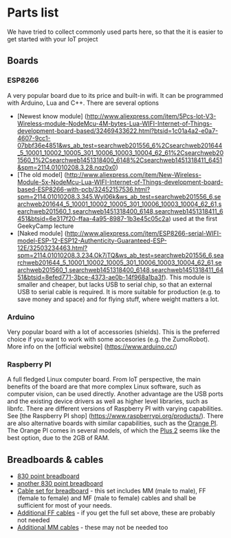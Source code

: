 # Parts list

We have tried to collect commonly used parts here, so that the it is easier to get started with your IoT project

## Boards
### ESP8266
A very popular board due to its price and built-in wifi. It can be programmed with Arduino, Lua and C++. There are several options
* [Newest know module] (http://www.aliexpress.com/item/5Pcs-lot-V3-Wireless-module-NodeMcu-4M-bytes-Lua-WIFI-Internet-of-Things-development-board-based/32469433622.html?btsid=1c01a4a2-e0a7-4607-9cc1-07bbf36e4851&ws_ab_test=searchweb201556_6%2Csearchweb201644_5_10001_10002_10005_301_10006_10003_10004_62_61%2Csearchweb201560_1%2Csearchweb1451318400_6148%2Csearchweb1451318411_6451&spm=2114.01010208.3.28.nqz0x0)
* [The old model] (http://www.aliexpress.com/item/New-Wireless-Module-5x-NodeMcu-Lua-WIFI-Internet-of-Things-development-board-based-ESP8266-with-pcb/32452157536.html?spm=2114.01010208.3.345.Wyl06k&ws_ab_test=searchweb201556_6,searchweb201644_5_10001_10002_10005_301_10006_10003_10004_62_61,searchweb201560_1,searchweb1451318400_6148,searchweb1451318411_6451&btsid=6e317f20-ffaa-4a95-8987-1b3e45c05c2a) used at the first GeekyCamp lecture
* [Naked module] (http://www.aliexpress.com/item/ESP8266-serial-WIFI-model-ESP-12-ESP12-Authenticity-Guaranteed-ESP-12E/32503234463.html?spm=2114.01010208.3.234.Ok7jTQ&ws_ab_test=searchweb201556_6,searchweb201644_5_10001_10002_10005_301_10006_10003_10004_62_61,searchweb201560_1,searchweb1451318400_6148,searchweb1451318411_6451&btsid=8efed771-3bce-4373-ae0b-14f968a1ba3f). This module is smaller and cheaper, but lacks USB to serial chip, so that an external USB to serial cable is required. It is more suitable for production (e.g. to save money and space) and for flying stuff, where weight matters a lot.

### Arduino
Very popular board with a lot of accessories (shields). This is the preferred choice if you want to work with some accesories (e.g. the ZumoRobot). More info on the [official website] (https://www.arduino.cc/)

### Raspberry PI
A full fledged Linux computer board. From IoT perspective, the main benefits of the board are that more complex Linux software, such as computer vision, can be used directly. Another advantage are the USB ports and the existing device drivers as well as higher level libraries, such as libnfc. There are different versions of Raspberry PI with varying capabilities. See [the Raspberry PI shop] (https://www.raspberrypi.org/products/). There are also alternative boards with similar capabilities, such as the [Orange PI](http://www.orangepi.org/). The Orange PI comes in several models, of which the [Plus 2](http://www.aliexpress.com/store/product/Orange-Pi-Plus-2-H3-Quad-Core-1-6GHZ-2GB-RAM-4K-Open-source-development-board/1553371_32516755321.html) seems like the best option, due to the 2GB of RAM.

## Breadboards & cables
* [830 point breadboard](http://www.aliexpress.com/item/1pcs-Protoboard-MB-102-Solderless-Breadboard-Nickel-Silver-Gold-Plated-Available-Wholesale/32275025429.html?spm=2114.01010208.3.117.Bd3J3R&ws_ab_test=searchweb201556_6,searchweb201644_5_10001_10002_10005_301_10006_10003_10004_62_61,searchweb201560_1,searchweb1451318400_6148,searchweb1451318411_6451&btsid=3e966a72-ec08-41a5-a14f-becda4df72eb)
* [another 830 point breadboard](http://www.aliexpress.com/item/830-Point-Plaque-Platine-Prototype-Breadboard-PCB-Raspberry-ETS88/32582022826.html?spm=2114.01010208.3.1.EL2c91&ws_ab_test=searchweb201556_9,searchweb201644_5_10001_10002_10005_301_10006_10003_10004_62_61,searchweb201560_1,searchweb1451318400_6148,searchweb1451318411_6451&btsid=cd3bfd43-7e94-42f0-9f64-e707993341fb)
* [Cable set for breadboard](http://www.aliexpress.com/item/120pcs-20cm-Male-to-Male-Female-to-Male-Female-to-Female-Jumper-Wire-Connector-Dupont-Cable/32396181082.html?spm=2114.01010208.3.8.7EeafH&ws_ab_test=searchweb201556_6,searchweb201644_5_10001_10002_10005_301_10006_10003_10004_62_61,searchweb201560_1,searchweb1451318400_6148,searchweb1451318411_6451&btsid=16062fea-451f-414e-8f9c-22c4011c92b) - this set includes MM (male to male), FF (female to female) and MF (male to female) cables and shall be sufficient for most of your needs.
* [Additional FF cables](http://www.aliexpress.com/item/High-Quality-40PCS-in-Row-Jumper-Wire-Dupont-Cable-line-1P-1P-2-54mm-female-to/32385351801.html?spm=2114.01010208.3.86.DVkhyg&ws_ab_test=searchweb201556_6,searchweb201644_5_10001_10002_10005_301_10006_10003_10004_62_61,searchweb201560_1,searchweb1451318400_6148,searchweb1451318411_6451&btsid=f5105191-c54c-492c-9e1b-5c0202e3869f) - if you get the full set above, these are probably not needed
* [Additional MM cables](http://www.aliexpress.com/item/IMC-65PCS-Male-to-Male-Solderless-Breadboard-Jumper-Cable/32580560007.html?spm=2114.01010208.3.102.Mt1emy&ws_ab_test=searchweb201556_6,searchweb201644_5_10001_10002_10005_301_10006_10003_10004_62_61,searchweb201560_1,searchweb1451318400_6148,searchweb1451318411_6451&btsid=76531f3f-2f1c-4e10-9ac9-60df404dd4be) - these may not be needed too
 

